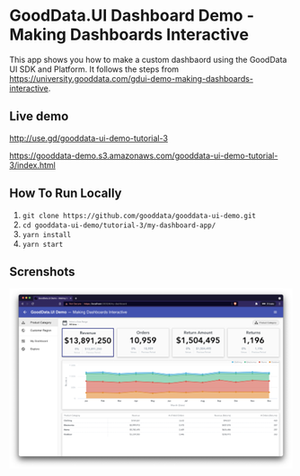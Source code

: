 # GoodData.UI Dashboard Demo - Making Dashboards Interactive

This app shows you how to make a custom dashbaord using the GoodData UI SDK and Platform. It follows the steps from https://university.gooddata.com/gdui-demo-making-dashboards-interactive.

## Live demo

http://use.gd/gooddata-ui-demo-tutorial-3

https://gooddata-demo.s3.amazonaws.com/gooddata-ui-demo-tutorial-3/index.html

## How To Run Locally

1. `git clone https://github.com/gooddata/gooddata-ui-demo.git`
1. `cd gooddata-ui-demo/tutorial-3/my-dashboard-app/`
1. `yarn install`
1. `yarn start`

## Screnshots

![](public/my-dashboard.png)
